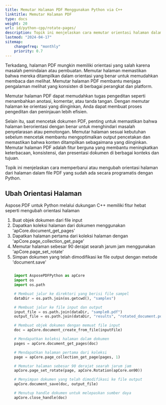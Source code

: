 ```yaml
---
title: Memutar Halaman PDF Menggunakan Python via C++
linktitle: Memutar Halaman PDF
type: docs
weight: 20
url: id/python-cpp/rotate-pages/
description: Topik ini menjelaskan cara memutar orientasi halaman dalam file PDF yang ada secara programatik dengan Python via C++.
lastmod: "2024-04-17"
sitemap:
    changefreq: "monthly"
    priority: 0.7
---
```


Terkadang, halaman PDF mungkin memiliki orientasi yang salah karena masalah pemindaian atau pembuatan. Memutar halaman memastikan bahwa mereka ditampilkan dalam orientasi yang benar untuk memudahkan membaca dan melihat.
Memutar halaman PDF membantu menjaga pengalaman melihat yang konsisten di berbagai perangkat dan platform.

Memutar halaman PDF dapat memudahkan tugas pengeditan seperti menambahkan anotasi, komentar, atau tanda tangan. Dengan memutar halaman ke orientasi yang diinginkan, Anda dapat membuat proses pengeditan dan peninjauan lebih efisien.

Selain itu, saat mencetak dokumen PDF, penting untuk memastikan bahwa halaman berorientasi dengan benar untuk menghindari masalah penyelarasan atau pemotongan.
 Memutar halaman sesuai kebutuhan sebelum mencetak membantu mengoptimalkan output pencetakan dan memastikan bahwa konten ditampilkan sebagaimana yang diinginkan. Memutar halaman PDF adalah fitur berguna yang membantu meningkatkan keterbacaan, konsistensi, dan presentasi dokumen di berbagai konteks dan tujuan.

Topik ini menjelaskan cara memperbarui atau mengubah orientasi halaman dari halaman dalam file PDF yang sudah ada secara programatis dengan Python.

## Ubah Orientasi Halaman

Aspose.PDF untuk Python melalui dukungan C++ memiliki fitur hebat seperti mengubah orientasi halaman

1. Buat objek dokumen dari file input
1. Dapatkan koleksi halaman dari dokumen menggunakan 'apCore.document_get_pages'
1. Dapatkan halaman pertama dari koleksi halaman dengan 'apCore.page_collection_get_page'
1. Memutar halaman sebesar 90 derajat searah jarum jam menggunakan 'apCore.page_set_rotate'
1. Simpan dokumen yang telah dimodifikasi ke file output dengan metode 'document.save'

```python

    import AsposePDFPython as apCore
    import os
    import os.path

    # Membuat jalur ke direktori yang berisi file sampel
    dataDir = os.path.join(os.getcwd(), "samples")

    # Membuat jalur ke file input dan output
    input_file = os.path.join(dataDir, "sample0.pdf")
    output_file = os.path.join(dataDir, "results", "rotated_document.pdf")

    # Membuat objek dokumen dengan memuat file input
    doc = apCore.document_create_from_file(inputFile)

    # Mendapatkan koleksi halaman dalam dokumen
    pages = apCore.document_get_pages(doc)

    # Mendapatkan halaman pertama dari koleksi
    page = apCore.page_collection_get_page(pages, 1)

    # Memutar halaman sebesar 90 derajat searah jarum jam
    apCore.page_set_rotate(page, apCore.Rotation(apCore.on90))

    # Menyimpan dokumen yang telah dimodifikasi ke file output
    apCore.document_save(doc, output_file)

    # Menutup handle dokumen untuk melepaskan sumber daya
    apCore.close_handle(doc)
```